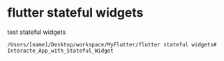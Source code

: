 # flutter stateful widgets
test stateful widgets

    /Users/[name]/Desktop/workspace/MyFlutter/flutter stateful widgets# Interacte_App_with_Stateful_Widget
